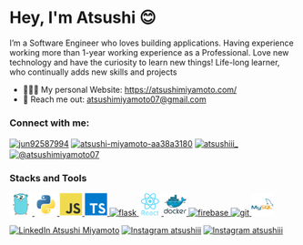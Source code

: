 # Hey, I'm Atsushi :blush: #


I’m a Software Engineer who loves building applications. Having experience working more than 1-year working experience as a Professional. Love new technology and have the curiosity to learn new things! Life-long learner, who continually adds new skills and projects


- 👨🏻‍💻 My personal Website: https://atsushimiyamoto.com/
- 📩 Reach me out: atsushimiyamoto07@gmail.com 


<h3 align="left">Connect with me:</h3>
<p align="left">
<a href="https://twitter.com/jun92587994" target="blank"><img align="center" src="https://raw.githubusercontent.com/rahuldkjain/github-profile-readme-generator/master/src/images/icons/Social/twitter.svg" alt="jun92587994" height="30" width="40" /></a>
<a href="https://linkedin.com/in/atsushi-miyamoto-aa38a3180" target="blank"><img align="center" src="https://raw.githubusercontent.com/rahuldkjain/github-profile-readme-generator/master/src/images/icons/Social/linked-in-alt.svg" alt="atsushi-miyamoto-aa38a3180" height="30" width="40" /></a>
<a href="https://instagram.com/atsushiii_" target="blank"><img align="center" src="https://raw.githubusercontent.com/rahuldkjain/github-profile-readme-generator/master/src/images/icons/Social/instagram.svg" alt="atsushiii_" height="30" width="40" /></a>
<a href="https://medium.com/@atsushimiyamoto07" target="blank"><img align="center" src="https://raw.githubusercontent.com/rahuldkjain/github-profile-readme-generator/master/src/images/icons/Social/medium.svg" alt="@atsushimiyamoto07" height="30" width="40" /></a>
</p>


### Stacks and Tools ###

<p align="left"> <a href="https://www.w3schools.com/css/" target="_blank" rel="noreferrer">
<img src="https://raw.githubusercontent.com/devicons/devicon/master/icons/go/go-original.svg" alt="go" width="40" height="40"/> </a> <a href="https://www.python.org" target="_blank" rel="noreferrer"> <img src="https://raw.githubusercontent.com/devicons/devicon/master/icons/python/python-original.svg" alt="python" width="40" height="40"/> </a> 
<a href="https://developer.mozilla.org/en-US/docs/Web/JavaScript" target="_blank" rel="noreferrer"> <img src="https://raw.githubusercontent.com/devicons/devicon/master/icons/javascript/javascript-original.svg" alt="javascript" width="40" height="40"/> </a> 
<a href="https://www.typescriptlang.org/" target="_blank" rel="noreferrer"> <img src="https://raw.githubusercontent.com/devicons/devicon/master/icons/typescript/typescript-original.svg" alt="typescript" width="40" height="40"/> </a> 
<a href="https://flask.palletsprojects.com/" target="_blank" rel="noreferrer"> <img src="https://www.vectorlogo.zone/logos/pocoo_flask/pocoo_flask-icon.svg" alt="flask" width="40" height="40"/> </a> <a href="https://reactjs.org/" target="_blank" rel="noreferrer"> <img src="https://raw.githubusercontent.com/devicons/devicon/master/icons/react/react-original-wordmark.svg" alt="react" width="40" height="40"/> </a>
<a href="https://www.docker.com/" target="_blank" rel="noreferrer"> <img src="https://raw.githubusercontent.com/devicons/devicon/master/icons/docker/docker-original-wordmark.svg" alt="docker" width="40" height="40"/> </a> <a href="https://firebase.google.com/" target="_blank" rel="noreferrer"> <img src="https://www.vectorlogo.zone/logos/firebase/firebase-icon.svg" alt="firebase" width="40" height="40"/> </a> <a href="https://git-scm.com/" target="_blank" rel="noreferrer"> <img src="https://www.vectorlogo.zone/logos/git-scm/git-scm-icon.svg" alt="git" width="40" height="40"/> </a> <a href="https://www.mysql.com/" target="_blank" rel="noreferrer"> <img src="https://raw.githubusercontent.com/devicons/devicon/master/icons/mysql/mysql-original-wordmark.svg" alt="mysql" width="40" height="40"/> </a>
</p>


[![LinkedIn Atsushi Miyamoto](https://img.shields.io/badge/LinkedIn-Atsushi%20Miyamoto-blue?style=flat&logo=LinkedIn)](https://www.linkedin.com/in/atsushi-miyamoto-aa38a3180/)
[![Instagram atsushiii](https://img.shields.io/badge/Instagram-atsuhiii__-orange?style=flat&logo=Instagram)](https://www.instagram.com/atsushiii_/)
[![Instagram atsushiii](https://img.shields.io/badge/Docker-atsushiiii-9cf?style=flat&logo=Docker)](https://hub.docker.com/u/atsushiiii)
